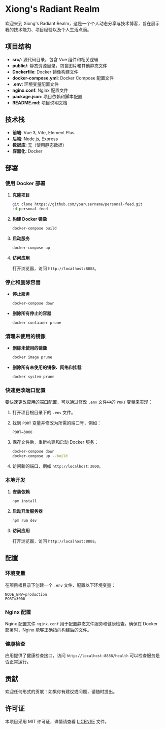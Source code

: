 # Xiong's Radiant Realm

欢迎来到 Xiong's Radiant Realm，这是一个个人动态分享与技术博客，旨在展示我的技术能力、项目经验以及个人生活点滴。

## 项目结构

- **src/**: 源代码目录，包含 Vue 组件和相关逻辑
- **public/**: 静态资源目录，包含图片和其他静态文件
- **Dockerfile**: Docker 镜像构建文件
- **docker-compose.yml**: Docker Compose 配置文件
- **.env**: 环境变量配置文件
- **nginx.conf**: Nginx 配置文件
- **package.json**: 项目依赖和脚本配置
- **README.md**: 项目说明文档

## 技术栈

- **前端**: Vue 3, Vite, Element Plus
- **后端**: Node.js, Express
- **数据库**: 无（使用静态数据）
- **容器化**: Docker

## 部署

### 使用 Docker 部署

1. **克隆项目**

   ```bash
   git clone https://github.com/yourusername/personal-feed.git
   cd personal-feed
   ```

2. **构建 Docker 镜像**

   ```bash
   docker-compose build
   ```

3. **启动服务**

   ```bash
   docker-compose up
   ```

4. **访问应用**

   打开浏览器，访问 `http://localhost:8888`。

### 停止和删除容器

- **停止服务**

  ```bash
  docker-compose down
  ```

- **删除所有停止的容器**

  ```bash
  docker container prune
  ```

### 清理未使用的镜像

- **删除未使用的镜像**

  ```bash
  docker image prune
  ```

- **删除所有未使用的镜像、网络和挂载**

  ```bash
  docker system prune
  ```

### 快速更改端口配置

要快速更改应用的端口配置，可以通过修改 `.env` 文件中的 `PORT` 变量来实现：

1. 打开项目根目录下的 `.env` 文件。
2. 找到 `PORT` 变量并修改为所需的端口号，例如：

   ```env
   PORT=3000
   ```

3. 保存文件后，重新构建和启动 Docker 服务：

   ```bash
   docker-compose down
   docker-compose up --build
   ```

4. 访问新的端口，例如 `http://localhost:3000`。

### 本地开发

1. **安装依赖**

   ```bash
   npm install
   ```

2. **启动开发服务器**

   ```bash
   npm run dev
   ```

3. **访问应用**

   打开浏览器，访问 `http://localhost:8888`。

## 配置

### 环境变量

在项目根目录下创建一个 `.env` 文件，配置以下环境变量：

```env
NODE_ENV=production
PORT=3000
```

### Nginx 配置

Nginx 配置文件 `nginx.conf` 用于配置静态文件服务和健康检查。确保在 Docker 部署时，Nginx 能够正确指向构建后的文件。

### 健康检查

应用提供了健康检查接口，访问 `http://localhost:8888/health` 可以检查服务是否正常运行。

## 贡献

欢迎任何形式的贡献！如果你有建议或问题，请随时提出。

## 许可证

本项目采用 MIT 许可证，详情请查看 [LICENSE](LICENSE) 文件。
